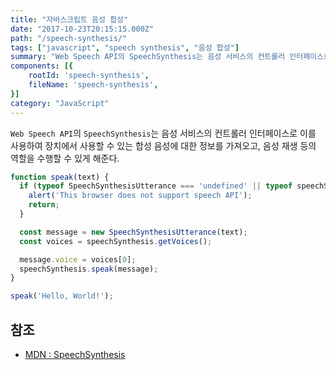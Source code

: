 ```yaml
---
title: "자바스크립트 음성 합성"
date: "2017-10-23T20:15:15.000Z"
path: "/speech-synthesis/"
tags: ["javascript", "speech synthesis", "음성 합성"]
summary: "Web Speech API의 SpeechSynthesis는 음성 서비스의 컨트롤러 인터페이스로 이를 사용하여 장치에서 사용할 수 있는 합성 음성에 대한 정보를 가져오고, 음성 재생 등의 역할을 수행할 수 있게 해준다."
components: [{
	rootId: 'speech-synthesis',
	fileName: 'speech-synthesis',
}]
category: "JavaScript"
---
```


`Web Speech API`의 `SpeechSynthesis`는 음성 서비스의 컨트롤러 인터페이스로 이를 사용하여 장치에서 사용할 수 있는 합성 음성에 대한 정보를 가져오고, 음성 재생 등의 역할을 수행할 수 있게 해준다.

```js
function speak(text) {
  if (typeof SpeechSynthesisUtterance === 'undefined' || typeof speechSynthesis === 'undefined') {
    alert('This browser does not support speech API');
    return;
  }

  const message = new SpeechSynthesisUtterance(text);
  const voices = speechSynthesis.getVoices();

  message.voice = voices[0];
  speechSynthesis.speak(message);
}

speak('Hello, World!');
```

<div id="speech-synthesis"></div>

## 참조
- [MDN : SpeechSynthesis](https://developer.mozilla.org/en-US/docs/Web/API/SpeechSynthesis)
